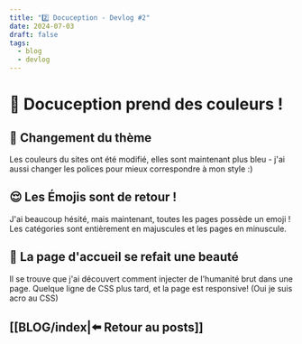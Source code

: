 ```yaml
---
title: "2️⃣ Docuception - Devlog #2"
date: 2024-07-03
draft: false
tags:
  - blog
  - devlog
---
```


# 🍭 Docuception prend des couleurs !

## 🎨 Changement du thème
Les couleurs du sites ont été modifié, elles sont maintenant plus bleu - j'ai aussi changer les polices pour mieux correspondre à mon style :)

## 😌 Les Émojis sont de retour !
J'ai beaucoup hésité, mais maintenant, toutes les pages possède un emoji ! Les catégories sont entièrement en majuscules et les pages en minuscule.

## 📝 La page d'accueil se refait une beauté 
Il se trouve que j'ai découvert comment injecter de l'humanité brut dans une page. Quelque ligne de CSS plus tard, et la page est responsive! (Oui je suis acro au CSS)

## [[BLOG/index|⬅️ Retour au posts]]